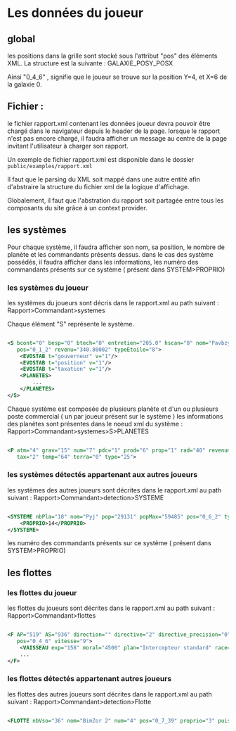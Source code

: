 # Les données du joueur

## global

les positions dans la grille sont stocké sous l'attribut "pos" des éléments XML.
La structure est la suivante : GALAXIE_POSY_POSX

Ainsi "0_4_6" , signifie que le joueur se trouve sur la position Y=4, et X=6 de la galaxie 0.

## Fichier :

le fichier rapport.xml contenant les données joueur devra pouvoir être chargé dans le navigateur depuis le header de la
page.
lorsque le rapport n'est pas encore chargé, il faudra afficher un message au centre de la page invitant l'utilisateur à
charger son rapport.

Un exemple de fichier rapport.xml est disponible dans le dossier `public/examples/rapport.xml`

Il faut que le parsing du XML soit mappé dans une autre entité afin d'abstraire la structure du fichier xml de la
logique d'affichage.

Globalement, il faut que l'abstration du rapport soit partagée entre tous les composants du site grâce à un context
provider.

## les systèmes

Pour chaque système, il faudra afficher son nom, sa position, le nombre de planète et les commandants présents dessus.
dans le cas des système possédés, il faudra afficher dans les informations, les numéro des commandants présents sur ce
système ( présent dans SYSTEM>PROPRIO)

### les systèmes du joueur

les systèmes du joueurs sont décris dans le rapport.xml au path suivant : Rapport>Commandant>systemes

Chaque élément "S" représente le système.

```xml

<S bcont="0" besp="0" btech="0" entretien="205.0" hscan="0" nom="Pavbzyb" nombrePla="17" pdc="36" politique="3"
   pos="0_1_2" revenu="340.80002" typeEtoile="8">
    <EVOSTAB t="gouverneur" v="1"/>
    <EVOSTAB t="position" v="1"/>
    <EVOSTAB t="taxation" v="1"/>
    <PLANETES>
        ...
    </PLANETES>
</S>
```

Chaque système est composée de plusieurs planète et d'un ou plusieurs poste commercial ( un par joueur présent sur le
système )
les informations des planètes sont présentes dans le noeud xml du système : Rapport>Commandant>systemes>S>PLANETES

```xml

<P atm="4" grav="15" num="7" pdc="1" prod="6" prop="1" rad="40" revenumin="0" revolt="0" stab="100" stockmin="8" tai="2"
   tax="2" temp="64" terra="0" type="25">
```

### les systèmes détectés appartenant aux autres joueurs

les systèmes des autres joueurs sont décrites dans le rapport.xml au path suivant : Rapport>Commandant>detection>SYSTEME

```xml

<SYSTEME nbPla="18" nom="Pyj" pop="29131" popMax="59485" pos="0_6_2" typeEtoile="8">
    <PROPRIO>14</PROPRIO>
</SYSTEME>
```
les numéro des commandants présents sur ce  système ( présent dans SYSTEM>PROPRIO)

## les flottes

### les flottes du joueur
les flottes du joueurs sont décrites dans le rapport.xml au path suivant : Rapport>Commandant>flottes

```xml

<F AP="519" AS="936" direction="" directive="2" directive_precision="0" hscan="0" nom="Flotte de départ" num="0"
   pos="0_4_6" vitesse="9">
    <VAISSEAU exp="158" moral="4500" plan="Intercepteur standard" race="1" type="Intercepteur standard"/>
    ...
</F>
```

### les flottes détectés appartenant autres joueurs

les flottes des autres joueurs sont décrites dans le rapport.xml au path suivant : Rapport>Commandant>detection>Flotte

```xml

<FLOTTE nbVso="36" nom="BimZor 2" num="4" pos="0_7_39" proprio="3" puiss="grande"/>
```
